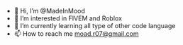 - 👋 Hi, I’m @MadeInMood
- 👀 I’m interested in FIVEM and Roblox
- 🌱 I’m currently learning all type of other code language
- 📫 How to reach me moad.r07@gmail.com

<!---
MadeInMood/MadeInMood is a ✨ special ✨ repository because its `README.md` (this file) appears on your GitHub profile.
You can click the Preview link to take a look at your changes.
--->
